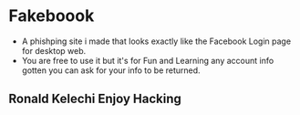 # Fakeboook
- A phishping site i made that looks exactly like the Facebook Login page for desktop web. 
- You are free to use it but it's for Fun and Learning any account info gotten you can ask for your info to be returned.
## Ronald Kelechi Enjoy Hacking
